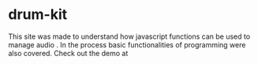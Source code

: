 # drum-kit

This site was made to understand how javascript functions can be used to manage audio . In the process basic functionalities of programming were also covered.
Check out the demo at 
